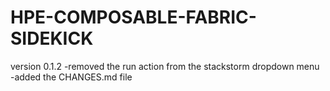 # HPE-COMPOSABLE-FABRIC-SIDEKICK
version 0.1.2
-removed the run action from the stackstorm dropdown menu
-added the CHANGES.md file
